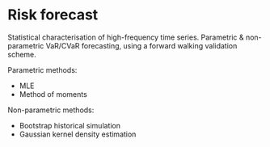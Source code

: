 # Risk forecast

Statistical characterisation of high-frequency time series. Parametric & non-parametric VaR/CVaR forecasting, using a forward walking validation scheme.

Parametric methods:
- MLE
- Method of moments

Non-parametric methods:  
- Bootstrap historical simulation  
- Gaussian kernel density estimation
